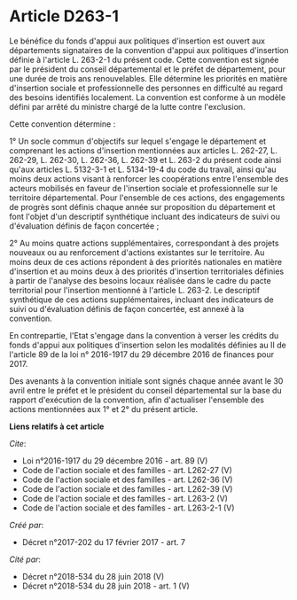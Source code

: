 # Article D263-1

Le bénéfice du fonds d'appui aux politiques d'insertion est ouvert aux départements signataires de la convention d'appui aux
politiques d'insertion définie à l'article L. 263-2-1 du présent code. Cette convention est signée par le président du
conseil départemental et le préfet de département, pour une durée de trois ans renouvelables. Elle détermine les priorités en
matière d'insertion sociale et professionnelle des personnes en difficulté au regard des besoins identifiés localement. La
convention est conforme à un modèle défini par arrêté du ministre chargé de la lutte contre l'exclusion. 

Cette convention détermine : 

1° Un socle commun d'objectifs sur lequel s'engage le département et comprenant les actions d'insertion mentionnées aux
articles L. 262-27, L. 262-29, L. 262-30, L. 262-36, L. 262-39 et L. 263-2 du présent code ainsi qu'aux articles L. 5132-3-1
et L. 5134-19-4 du code du travail, ainsi qu'au moins deux actions visant à renforcer les coopérations entre l'ensemble des
acteurs mobilisés en faveur de l'insertion sociale et professionnelle sur le territoire départemental. Pour l'ensemble de ces
actions, des engagements de progrès sont définis chaque année sur proposition du département et font l'objet d'un descriptif
synthétique incluant des indicateurs de suivi ou d'évaluation définis de façon concertée ; 

2° Au moins quatre actions supplémentaires, correspondant à des projets nouveaux ou au renforcement d'actions existantes sur
le territoire. Au moins deux de ces actions répondent à des priorités nationales en matière d'insertion et au moins deux à
des priorités d'insertion territoriales définies à partir de l'analyse des besoins locaux réalisée dans le cadre du pacte
territorial pour l'insertion mentionné à l'article L. 263-2. Le descriptif synthétique de ces actions supplémentaires,
incluant des indicateurs de suivi ou d'évaluation définis de façon concertée, est annexé à la convention. 

En contrepartie, l'Etat s'engage dans la convention à verser les crédits du fonds d'appui aux politiques d'insertion selon
les modalités définies au II de l'article 89 de la loi n° 2016-1917 du 29 décembre 2016 de finances pour 2017. 

Des avenants à la convention initiale sont signés chaque année avant le 30 avril entre le préfet et le président du conseil
départemental sur la base du rapport d'exécution de la convention, afin d'actualiser l'ensemble des actions mentionnées aux
1° et 2° du présent article.

**Liens relatifs à cet article**

_Cite_:

  - Loi n°2016-1917 du 29 décembre 2016 - art. 89 (V)
  - Code de l'action sociale et des familles - art. L262-27 (V)
  - Code de l'action sociale et des familles - art. L262-36 (V)
  - Code de l'action sociale et des familles - art. L262-39 (V)
  - Code de l'action sociale et des familles - art. L263-2 (V)
  - Code de l'action sociale et des familles - art. L263-2-1 (V)

_Créé par_:

  - Décret n°2017-202 du 17 février 2017 - art. 7

_Cité par_:

  - Décret n°2018-534 du 28 juin 2018 (V)
  - Décret n°2018-534 du 28 juin 2018 - art. 1 (V)
